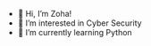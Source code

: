 - 👋 Hi, I’m Zoha!
- 👀 I’m interested in Cyber Security
- 🌱 I’m currently learning Python

<!---
zohadiu/zohadiu is a ✨ special ✨ repository because its `README.md` (this file) appears on your GitHub profile.
You can click the Preview link to take a look at your changes.
--->
